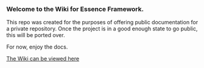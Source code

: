 ### Welcome to the Wiki for Essence Framework.

This repo was created for the purposes of offering public documentation for a private repository. Once the project is in a good enough state to go public, this will be ported over. 

For now, enjoy the docs.

[The Wiki can be viewed here](https://github.com/keithricker/essence-framework-wiki/wiki)

